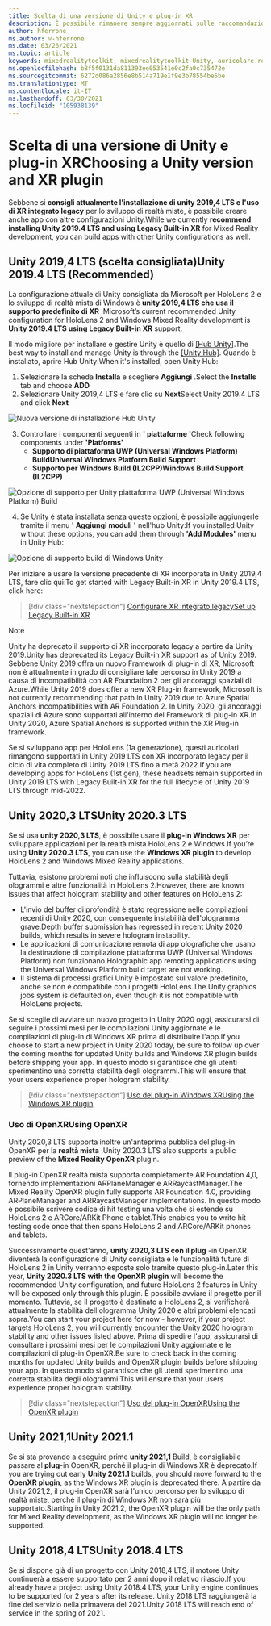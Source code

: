 ```yaml
---
title: Scelta di una versione di Unity e plug-in XR
description: È possibile rimanere sempre aggiornati sulle raccomandazioni di Unity e plug-in di XR più recenti per lo sviluppo di applicazioni HoloLens.
author: hferrone
ms.author: v-hferrone
ms.date: 03/26/2021
ms.topic: article
keywords: mixedrealitytoolkit, mixedrealitytoolkit-Unity, auricolare realtà mista, cuffia di realtà mista di Windows, auricolare della realtà virtuale, Unity
ms.openlocfilehash: b8f5f0131da811393ee053541e0c2fa0c735472e
ms.sourcegitcommit: 6272d086a2856e8b514a719e1f9e3b78554be5be
ms.translationtype: MT
ms.contentlocale: it-IT
ms.lasthandoff: 03/30/2021
ms.locfileid: "105938139"
---
```

# <a name="choosing-a-unity-version-and-xr-plugin"></a><span data-ttu-id="e18fd-104">Scelta di una versione di Unity e plug-in XR</span><span class="sxs-lookup"><span data-stu-id="e18fd-104">Choosing a Unity version and XR plugin</span></span>

<span data-ttu-id="e18fd-105">Sebbene si **consigli attualmente l'installazione di unity 2019,4 LTS e l'uso di XR integrato legacy** per lo sviluppo di realtà miste, è possibile creare anche app con altre configurazioni Unity.</span><span class="sxs-lookup"><span data-stu-id="e18fd-105">While we currently **recommend installing Unity 2019.4 LTS and using Legacy Built-in XR** for Mixed Reality development, you can build apps with other Unity configurations as well.</span></span>

## <a name="unity-20194-lts-recommended"></a><span data-ttu-id="e18fd-106">Unity 2019,4 LTS (scelta consigliata)</span><span class="sxs-lookup"><span data-stu-id="e18fd-106">Unity 2019.4 LTS (Recommended)</span></span>

<span data-ttu-id="e18fd-107">La configurazione attuale di Unity consigliata da Microsoft per HoloLens 2 e lo sviluppo di realtà mista di Windows è **unity 2019,4 LTS che usa il supporto predefinito di XR** .</span><span class="sxs-lookup"><span data-stu-id="e18fd-107">Microsoft’s current recommended Unity configuration for HoloLens 2 and Windows Mixed Reality development is **Unity 2019.4 LTS using Legacy Built-in XR** support.</span></span>

<span data-ttu-id="e18fd-108">Il modo migliore per installare e gestire Unity è quello di <a href="https://unity3d.com/get-unity/download" target="_blank">[Hub Unity]</a>.</span><span class="sxs-lookup"><span data-stu-id="e18fd-108">The best way to install and manage Unity is through the <a href="https://unity3d.com/get-unity/download" target="_blank">[Unity Hub]</a>.</span></span> <span data-ttu-id="e18fd-109">Quando è installato, aprire Hub Unity:</span><span class="sxs-lookup"><span data-stu-id="e18fd-109">When it's installed, open Unity Hub:</span></span>

1. <span data-ttu-id="e18fd-110">Selezionare la scheda **Installa** e scegliere **Aggiungi** .</span><span class="sxs-lookup"><span data-stu-id="e18fd-110">Select the **Installs** tab and choose **ADD**</span></span>
2. <span data-ttu-id="e18fd-111">Selezionare Unity 2019,4 LTS e fare clic su **Next**</span><span class="sxs-lookup"><span data-stu-id="e18fd-111">Select Unity 2019.4 LTS and click **Next**</span></span>

![Nuova versione di installazione Hub Unity](images/unity-hub-img-01.png)

3. <span data-ttu-id="e18fd-113">Controllare i componenti seguenti in **' piattaforme '**</span><span class="sxs-lookup"><span data-stu-id="e18fd-113">Check following components under **'Platforms'**</span></span>
    * <span data-ttu-id="e18fd-114">**Supporto di piattaforma UWP (Universal Windows Platform) Build**</span><span class="sxs-lookup"><span data-stu-id="e18fd-114">**Universal Windows Platform Build Support**</span></span> 
    * <span data-ttu-id="e18fd-115">**Supporto per Windows Build (IL2CPP)**</span><span class="sxs-lookup"><span data-stu-id="e18fd-115">**Windows Build Support (IL2CPP)**</span></span>

![Opzione di supporto per Unity piattaforma UWP (Universal Windows Platform) Build](../images/Unity_Install_Option_UWP.png)

4. <span data-ttu-id="e18fd-117">Se Unity è stata installata senza queste opzioni, è possibile aggiungerle tramite il menu **' Aggiungi moduli '** nell'hub Unity:</span><span class="sxs-lookup"><span data-stu-id="e18fd-117">If you installed Unity without these options, you can add them through **'Add Modules'** menu in Unity Hub:</span></span>

![Opzione di supporto build di Windows Unity](../images/Unity_Install_Option_UWP2.png)

<span data-ttu-id="e18fd-119">Per iniziare a usare la versione precedente di XR incorporata in Unity 2019,4 LTS, fare clic qui:</span><span class="sxs-lookup"><span data-stu-id="e18fd-119">To get started with Legacy Built-in XR in Unity 2019.4 LTS, click here:</span></span>

> [!div class="nextstepaction"]
> [<span data-ttu-id="e18fd-120">Configurare XR integrato legacy</span><span class="sxs-lookup"><span data-stu-id="e18fd-120">Set up Legacy Built-in XR</span></span>](legacy-xr-support.md)

> [!NOTE]
> <span data-ttu-id="e18fd-121">Unity ha deprecato il supporto di XR incorporato legacy a partire da Unity 2019.</span><span class="sxs-lookup"><span data-stu-id="e18fd-121">Unity has deprecated its Legacy Built-in XR support as of Unity 2019.</span></span>  <span data-ttu-id="e18fd-122">Sebbene Unity 2019 offra un nuovo Framework di plug-in di XR, Microsoft non è attualmente in grado di consigliare tale percorso in Unity 2019 a causa di incompatibilità con AR Foundation 2 per gli ancoraggi spaziali di Azure.</span><span class="sxs-lookup"><span data-stu-id="e18fd-122">While Unity 2019 does offer a new XR Plug-in framework, Microsoft is not currently recommending that path in Unity 2019 due to Azure Spatial Anchors incompatibilities with AR Foundation 2.</span></span>  <span data-ttu-id="e18fd-123">In Unity 2020, gli ancoraggi spaziali di Azure sono supportati all'interno del Framework di plug-in XR.</span><span class="sxs-lookup"><span data-stu-id="e18fd-123">In Unity 2020, Azure Spatial Anchors is supported within the XR Plug-in framework.</span></span>

<span data-ttu-id="e18fd-124">Se si sviluppano app per HoloLens (1a generazione), questi auricolari rimangono supportati in Unity 2019 LTS con XR incorporato legacy per il ciclo di vita completo di Unity 2019 LTS fino a metà 2022.</span><span class="sxs-lookup"><span data-stu-id="e18fd-124">If you are developing apps for HoloLens (1st gen), these headsets remain supported in Unity 2019 LTS with Legacy Built-in XR for the full lifecycle of Unity 2019 LTS through mid-2022.</span></span>

## <a name="unity-20203-lts"></a><span data-ttu-id="e18fd-125">Unity 2020,3 LTS</span><span class="sxs-lookup"><span data-stu-id="e18fd-125">Unity 2020.3 LTS</span></span> 

<span data-ttu-id="e18fd-126">Se si usa **unity 2020,3 LTS**, è possibile usare il **plug-in Windows XR** per sviluppare applicazioni per la realtà mista HoloLens 2 e Windows.</span><span class="sxs-lookup"><span data-stu-id="e18fd-126">If you’re using **Unity 2020.3 LTS**, you can use the **Windows XR plugin** to develop HoloLens 2 and Windows Mixed Reality applications.</span></span>

<span data-ttu-id="e18fd-127">Tuttavia, esistono problemi noti che influiscono sulla stabilità degli ologrammi e altre funzionalità in HoloLens 2:</span><span class="sxs-lookup"><span data-stu-id="e18fd-127">However, there are known issues that affect hologram stability and other features on HoloLens 2:</span></span> 

* <span data-ttu-id="e18fd-128">L'invio del buffer di profondità è stato regressione nelle compilazioni recenti di Unity 2020, con conseguente instabilità dell'ologramma grave.</span><span class="sxs-lookup"><span data-stu-id="e18fd-128">Depth buffer submission has regressed in recent Unity 2020 builds, which results in severe hologram instability.</span></span>
* <span data-ttu-id="e18fd-129">Le applicazioni di comunicazione remota di app olografiche che usano la destinazione di compilazione piattaforma UWP (Universal Windows Platform) non funzionano.</span><span class="sxs-lookup"><span data-stu-id="e18fd-129">Holographic app remoting applications using the Universal Windows Platform build target are not working.</span></span>
* <span data-ttu-id="e18fd-130">Il sistema di processi grafici Unity è impostato sul valore predefinito, anche se non è compatibile con i progetti HoloLens.</span><span class="sxs-lookup"><span data-stu-id="e18fd-130">The Unity graphics jobs system is defaulted on, even though it is not compatible with HoloLens projects.</span></span>

<span data-ttu-id="e18fd-131">Se si sceglie di avviare un nuovo progetto in Unity 2020 oggi, assicurarsi di seguire i prossimi mesi per le compilazioni Unity aggiornate e le compilazioni di plug-in di Windows XR prima di distribuire l'app.</span><span class="sxs-lookup"><span data-stu-id="e18fd-131">If you choose to start a new project in Unity 2020 today, be sure to follow up over the coming months for updated Unity builds and Windows XR plugin builds before shipping your app.</span></span>  <span data-ttu-id="e18fd-132">In questo modo si garantisce che gli utenti sperimentino una corretta stabilità degli ologrammi.</span><span class="sxs-lookup"><span data-stu-id="e18fd-132">This will ensure that your users experience proper hologram stability.</span></span>

> [!div class="nextstepaction"]
> [<span data-ttu-id="e18fd-133">Uso del plug-in Windows XR</span><span class="sxs-lookup"><span data-stu-id="e18fd-133">Using the Windows XR plugin</span></span>](windows-xr-plugin.md)

### <a name="using-openxr"></a><span data-ttu-id="e18fd-134">Uso di OpenXR</span><span class="sxs-lookup"><span data-stu-id="e18fd-134">Using OpenXR</span></span>

<span data-ttu-id="e18fd-135">Unity 2020,3 LTS supporta inoltre un'anteprima pubblica del plug-in OpenXR per la **realtà mista** .</span><span class="sxs-lookup"><span data-stu-id="e18fd-135">Unity 2020.3 LTS also supports a public preview of the **Mixed Reality OpenXR** plugin.</span></span>

<span data-ttu-id="e18fd-136">Il plug-in OpenXR realtà mista supporta completamente AR Foundation 4,0, fornendo implementazioni ARPlaneManager e ARRaycastManager.</span><span class="sxs-lookup"><span data-stu-id="e18fd-136">The Mixed Reality OpenXR plugin fully supports AR Foundation 4.0, providing ARPlaneManager and ARRaycastManager implementations.</span></span> <span data-ttu-id="e18fd-137">In questo modo è possibile scrivere codice di hit testing una volta che si estende su HoloLens 2 e ARCore/ARKit Phone e tablet.</span><span class="sxs-lookup"><span data-stu-id="e18fd-137">This enables you to write hit-testing code once that then spans HoloLens 2 and ARCore/ARKit phones and tablets.</span></span> 

<span data-ttu-id="e18fd-138">Successivamente quest'anno, **unity 2020,3 LTS con il plug** -in OpenXR diventerà la configurazione di Unity consigliata e le funzionalità future di HoloLens 2 in Unity verranno esposte solo tramite questo plug-in.</span><span class="sxs-lookup"><span data-stu-id="e18fd-138">Later this year, **Unity 2020.3 LTS with the OpenXR plugin** will become the recommended Unity configuration, and future HoloLens 2 features in Unity will be exposed only through this plugin.</span></span>  <span data-ttu-id="e18fd-139">È possibile avviare il progetto per il momento. Tuttavia, se il progetto è destinato a HoloLens 2, si verificherà attualmente la stabilità dell'ologramma Unity 2020 e altri problemi elencati sopra.</span><span class="sxs-lookup"><span data-stu-id="e18fd-139">You can start your project here for now - however, if your project targets HoloLens 2, you will currently encounter the Unity 2020 hologram stability and other issues listed above.</span></span>  <span data-ttu-id="e18fd-140">Prima di spedire l'app, assicurarsi di consultare i prossimi mesi per le compilazioni Unity aggiornate e le compilazioni di plug-in OpenXR.</span><span class="sxs-lookup"><span data-stu-id="e18fd-140">Be sure to check back in the coming months for updated Unity builds and OpenXR plugin builds before shipping your app.</span></span>  <span data-ttu-id="e18fd-141">In questo modo si garantisce che gli utenti sperimentino una corretta stabilità degli ologrammi.</span><span class="sxs-lookup"><span data-stu-id="e18fd-141">This will ensure that your users experience proper hologram stability.</span></span> 

> [!div class="nextstepaction"]
> [<span data-ttu-id="e18fd-142">Uso del plug-in OpenXR</span><span class="sxs-lookup"><span data-stu-id="e18fd-142">Using the OpenXR plugin</span></span>](openxr-getting-started.md)

## <a name="unity-20211"></a><span data-ttu-id="e18fd-143">Unity 2021,1</span><span class="sxs-lookup"><span data-stu-id="e18fd-143">Unity 2021.1</span></span>

<span data-ttu-id="e18fd-144">Se si sta provando a eseguire prime **unity 2021,1** Build, è consigliabile passare al **plug**-in OpenXR, perché il plug-in di Windows XR è deprecato.</span><span class="sxs-lookup"><span data-stu-id="e18fd-144">If you are trying out early **Unity 2021.1** builds, you should move forward to the **OpenXR plugin**, as the Windows XR plugin is deprecated there.</span></span>  <span data-ttu-id="e18fd-145">A partire da Unity 2021,2, il plug-in OpenXR sarà l'unico percorso per lo sviluppo di realtà miste, perché il plug-in di Windows XR non sarà più supportato.</span><span class="sxs-lookup"><span data-stu-id="e18fd-145">Starting in Unity 2021.2, the OpenXR plugin will be the only path for Mixed Reality development, as the Windows XR plugin will no longer be supported.</span></span>

## <a name="unity-20184-lts"></a><span data-ttu-id="e18fd-146">Unity 2018,4 LTS</span><span class="sxs-lookup"><span data-stu-id="e18fd-146">Unity 2018.4 LTS</span></span>

<span data-ttu-id="e18fd-147">Se si dispone già di un progetto con Unity 2018,4 LTS, il motore Unity continuerà a essere supportato per 2 anni dopo il relativo rilascio.</span><span class="sxs-lookup"><span data-stu-id="e18fd-147">If you already have a project using Unity 2018.4 LTS, your Unity engine continues to be supported for 2 years after its release.</span></span>  <span data-ttu-id="e18fd-148">Unity 2018 LTS raggiungerà la fine del servizio nella primavera del 2021.</span><span class="sxs-lookup"><span data-stu-id="e18fd-148">Unity 2018 LTS will reach end of service in the spring of 2021.</span></span>
